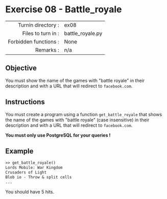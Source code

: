# Exercise 08 - Battle_royale

|                         |                    |
| -----------------------:| ------------------ |
|   Turnin directory :    |  ex08              |
|   Files to turn in :    |  battle_royale.py  |
|   Forbidden functions : |  None              |
|   Remarks :             |  n/a               |

## Objective

You must show the name of the games with "battle royale" in their description and with a URL that will redirect to `facebook.com`.

## Instructions

You must create a program using a function `get_battle_royale` that shows the name of the games with "battle royale" (case insensitive) in their description and with a URL that will redirect to `facebook.com`.

**You must only use PostgreSQL for your queries !**


## Example

```txt
>> get_battle_royale()
Lords Mobile: War Kingdom
Crusaders of Light
Blob io - Throw & split cells
...
```

You should have 5 hits.